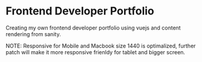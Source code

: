# Frontend Developer Portfolio
Creating my own frontend developer portfolio using vuejs and content rendering from sanity.

NOTE: Responsive for Mobile and Macbook size 1440 is optimalized, further patch will make it more responsive frienldy for tablet and bigger screen.
